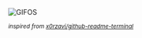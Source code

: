 <div align="justify">
<picture>
    <source media="(prefers-color-scheme: dark)" srcset="https://i.ibb.co/67VNWyZZ/output-gif.gif">
    <source media="(prefers-color-scheme: light)" srcset="https://i.ibb.co/67VNWyZZ/output-gif.gif">
    <img alt="GIFOS" src="https://i.ibb.co/67VNWyZZ/output-gif.gif">
</picture>

<sub><i>inspired from [x0rzavi/github-readme-terminal](https://github.com/x0rzavi/github-readme-terminal)</i></sub>

</div>

<!-- Image deletion URL: https://ibb.co/Vcr3qLNN/1bc442a7743f56466abdd0772ea97f59 -->